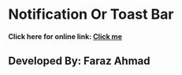 # Notification Or Toast Bar

#### Click here for online link: <a href="https://farazahmad-117.github.io/Notification-bar/">Click me</a>

## Developed By: Faraz Ahmad
